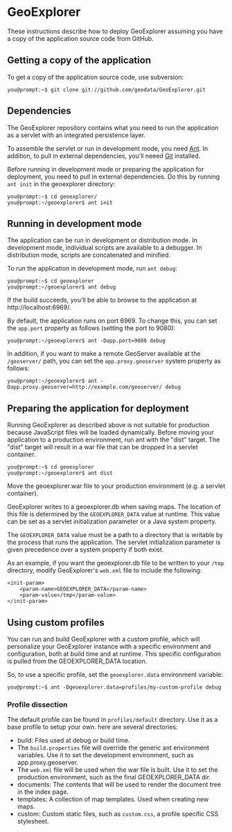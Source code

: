 # GeoExplorer

These instructions describe how to deploy GeoExplorer
assuming you have a copy of the application source code
from GitHub.

## Getting a copy of the application

To get a copy of the application source code, use subversion:

    you@prompt:~$ git clone git://github.com/geodata/GeoExplorer.git


## Dependencies

The GeoExplorer repository contains what you need to run the application
as a servlet with an integrated persistence layer.

To assemble the servlet or run in development mode, you need
[Ant](http://ant.apache.org/).  In addition, to pull in external dependencies,
you'll neeed [Git](http://git-scm.com/) installed.

Before running in development mode or preparing the application for deployment,
you need to pull in external dependencies.  Do this by running `ant init` in the
geoexplorer directory:

    you@prompt:~$ cd geoexplorer/
    you@prompt:~/geoexplorer$ ant init


## Running in development mode

The application can be run in development or distribution mode. In development mode,
individual scripts are available to a debugger. In distribution mode, scripts are
concatenated and minified.

To run the application in development mode, run `ant debug`:

    you@prompt:~$ cd geoexplorer
    you@prompt:~/geoexplorer$ ant debug

If the build succeeds, you'll be able to browse to the application at http://localhost:6969/.

By default, the application runs on port 6969. To change this, you can set the `app.port`
property as follows (setting the port to 9080):

    you@prompt:~/geoexplorer$ ant -Dapp.port=9080 debug

In addition, if you want to make a remote GeoServer available at the `/geoserver/` path,
you can set the `app.proxy.geoserver` system property as follows:

    you@prompt:~/geoexplorer$ ant -Dapp.proxy.geoserver=http://example.com/geoserver/ debug

## Preparing the application for deployment

Running GeoExplorer as described above is not suitable for production because JavaScript
files will be loaded dynamically.  Before moving your application to a production environment,
run ant with the "dist" target.  The "dist" target will result in a war file that can be
dropped in a servlet container.

    you@prompt:~$ cd geoexplorer
    you@prompt:~/geoexplorer$ ant dist

Move the geoexplorer.war file to your production environment (e.g. a servlet container).

GeoExplorer writes to a geoexplorer.db when saving maps. The location of this file is determined
by the `GEOEXPLORER_DATA` value at runtime. This value can be set as a servlet initialization
parameter or a Java system property.

The `GEOEXPLORER_DATA` value must be a path to a directory that is writable by the process that
runs the application. The servlet initialization parameter is given precedence over a system
property if both exist.

As an example, if you want the geoexplorer.db file to be written to your `/tmp` directory,
modify GeoExplorer's `web.xml` file to include the following:

    <init-param>
        <param-name>GEOEXPLORER_DATA</param-name>
        <param-value>/tmp</param-value>
    </init-param>

## Using custom profiles

You can run and build GeoExplorer with a custom profile, which will personalize your GeoExplorer
instance with a specific environment and configuration, both at build time and at runtime.
This specific configuration is pulled from the GEOEXPLORER_DATA location.

So, to use a specific profile, set the `geoexplorer.data` environment variable:

    you@prompt:~$ ant -Dgeoexplorer.data=profiles/my-custom-profile debug

### Profile dissection

The default profile can be found in `profiles/default` directory. Use it as a base profile
to setup your own. here are several directories:

* build: Files used at debug or build time.
 * The `build.properties` file will override the generic ant environment variables. Use it to set the development environment, such as app.proxy.geoserver.
 * The `web.xml` file will be used when the war file is built. Use it to set the production environment, such as the final GEOEXPLORER_DATA dir.
* documents: The contents that will be used to render the document tree in the index page.
* templates: A collection of map templates. Used when creating new maps.
* custom: Custom static files, such as `custom.css`, a profile specific CSS stylesheet.
